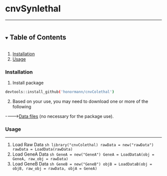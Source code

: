 # cnvSynlethal
***
<!-- TABLE OF CONTENTS -->
<details open="open">
  <summary><h2 style="display: inline-block">Table of Contents</h2></summary>
  <ol>
   <li><a href="#installation">Installation</a></li>
   <li><a href="#usage">Usage</a></li>
  </ol>
</details>

### Installation
   1. Install package
   ```sh
   devtools::install_github('honormann/cnvColethal')
   ```
   2. Based on your use, you may need to download one or more of the following
   
   
   ---->[Data files](https://drive.google.com/file/d/1R1eEtTRVKxGMpAo9NX--Txe_3PtOPJtX/view?usp=sharing)
    (no necessary for the package use).
    
### Usage
***
   1. Load Raw Data
     ```sh
     library("cnvColethal)
     rawData = new("rawData")   
     rawData = LoadData(rawData)
     ```
   2. Load GeneA Data
     ```sh
     GeneA = new("GeneA")
     GeneA = LoadDataA(obj = GeneA, raw_obj = rawData)
     ```
   3. Load GeneB Data
     ```sh
     GeneB = new("GeneB")
     objB = LoadDataB(obj = objB, raw_obj = rawData, objA = GeneA)
     ```

